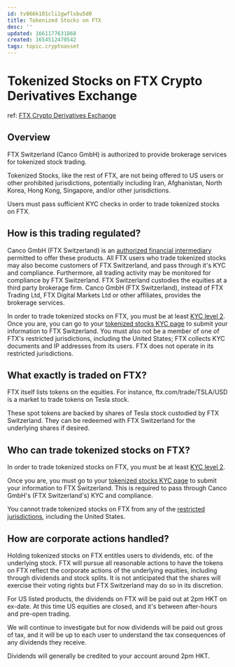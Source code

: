 ```yaml
---
id: tv866k101cli1gwflsbu5d0
title: Tokenized Stocks on FTX
desc: ''
updated: 1661177631868
created: 1654512470542
tags: topic.cryptoasset
---
```

# Tokenized Stocks on FTX Crypto Derivatives Exchange

ref: [FTX Crypto Derivatives Exchange](https://help.ftx.com/hc/en-us/articles/360051229472-Equities)

## Overview

FTX Switzerland (Canco GmbH) is authorized to provide brokerage services for tokenized stock trading.

Tokenized Stocks, like the rest of FTX, are not being offered to US users or other prohibited jurisdictions, potentially including Iran, Afghanistan, North Korea, Hong Kong, Singapore, and/or other jurisdictions.

Users must pass sufficient KYC checks in order to trade tokenized stocks on FTX.

## How is this trading regulated?

Canco GmbH (FTX Switzerland) is an [authorized financial intermediary](https://www.finma.ch/en/authorisation/self-regulatory-organisations-sros/sro-member-search/) permitted to offer these products. All FTX users who trade tokenized stocks may also become customers of FTX Switzerland, and pass through it's KYC and compliance. Furthermore, all trading activity may be monitored for compliance by FTX Switzerland. FTX Switzerland custodies the equities at a third party brokerage firm. Canco GmbH (FTX Switzerland), instead of FTX Trading Ltd, FTX Digital Markets Ltd or other affiliates, provides the brokerage services.

In order to trade tokenized stocks on FTX, you must be at least [KYC level 2](https://help.ftx.com/hc/en-us/articles/360027668192-Individual-Account-KYC).  Once you are, you can go to your [tokenized stocks KYC page](https://ftx.com/tokenized-stocks-kyc) to submit your information to FTX Switzerland.  You must also not be a member of one of FTX's restricted jurisdictions, including the United States; FTX collects KYC documents and IP addresses from its users.  FTX does not operate in its restricted jurisdictions.

## What exactly is traded on FTX?

FTX itself lists tokens on the equities.  For instance, ftx.com/trade/TSLA/USD is a market to trade tokens on Tesla stock.

These spot tokens are backed by shares of Tesla stock custodied by FTX Switzerland.  They can be redeemed with FTX Switzerland for the underlying shares if desired.

## Who can trade tokenized stocks on FTX?

In order to trade tokenized stocks on FTX, you must be at least [KYC level 2](https://help.ftx.com/hc/en-us/articles/360027668192-Individual-Account-KYC).

Once you are, you must go to your [tokenized stocks KYC page](https://ftx.com/tokenized-stocks-kyc) to submit your information to FTX Switzerland. This is required to pass through Canco GmbH's (FTX Switzerland's) KYC and compliance.

You cannot trade tokenized stocks on FTX from any of the [restricted jurisdictions](https://help.ftx.com/hc/en-us/articles/360042412652-Location-Restrictions-), including the United States.

## How are corporate actions handled?

Holding tokenized stocks on FTX entitles users to dividends, etc. of the underlying stock.  FTX will pursue all reasonable actions to have the tokens on FTX reflect the corporate actions of the underlying equities, including through dividends and stock splits.  It is not anticipated that the shares will exercise their voting rights but FTX Switzerland may do so in its discretion.

For US listed products, the dividends on FTX will be paid out at 2pm HKT on ex-date.  At this time US equities are closed, and it's between after-hours and pre-open trading.

We will continue to investigate but for now dividends will be paid out gross of tax, and it will be up to each user to understand the tax consequences of any dividends they receive.

Dividends will generally be credited to your account around 2pm HKT.